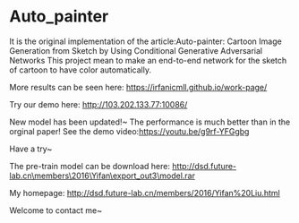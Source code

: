 # Auto_painter

It is the original implementation of the article:Auto-painter: Cartoon Image Generation from Sketch by Using Conditional Generative Adversarial Networks
This project mean to make an end-to-end network for the sketch of cartoon to have color automatically.

More results can be seen here: https://irfanicmll.github.io/work-page/

Try our demo here: http://103.202.133.77:10086/

New model has been updated!~ The performance is much better than in the orginal paper! See the demo video:https://youtu.be/g9rf-YFGgbg

Have a try~

The pre-train model can be download here: http://dsd.future-lab.cn\members\2016\Yifan\export_out3\model.rar

My homepage: http://dsd.future-lab.cn/members/2016/Yifan%20Liu.html

Welcome to contact me~
